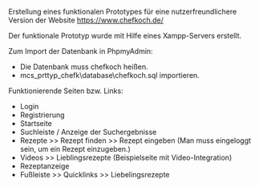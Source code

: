 Erstellung eines funktionalen Prototypes für eine nutzerfreundlichere Version der Website https://www.chefkoch.de/

Der funktionale Prototyp wurde mit Hilfe eines Xampp-Servers erstellt.

Zum Import der Datenbank in PhpmyAdmin: 
  - Die Datenbank muss chefkoch heißen.
  - mcs_prttyp_chefk\database\chefkoch.sql importieren.

Funktionierende Seiten bzw. Links: 
  - Login
  - Registrierung
  - Startseite
  - Suchleiste / Anzeige der Suchergebnisse
  - Rezepte >> Rezept finden >> Rezept eingeben (Man muss eingeloggt sein, um ein Rezept einzugeben.)
  - Videos >> Lieblingsrezepte (Beispielseite mit Video-Integration)
  - Rezeptanzeige
  - Fußleiste >> Quicklinks >> Liebelingsrezepte

